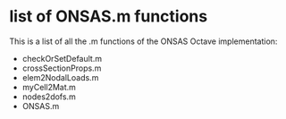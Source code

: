 # list of ONSAS.m functions

This is a list of all the .m functions of the ONSAS Octave implementation:

 * checkOrSetDefault.m
 * crossSectionProps.m
 * elem2NodalLoads.m
 * myCell2Mat.m
 * nodes2dofs.m
 * ONSAS.m
